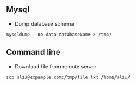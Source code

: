 

Mysql
-----


* Dump database schema
```
mysqldump --no-data databaseName > /tmp/
```


Command line
------------

* Download file from remote server
```
scp sliu@expample.com:/tmp/file.txt /home/sliu/
```
